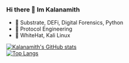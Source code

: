 ### Hi there 👋 Im Kalanamith 
- 🔭 Substrate, DEFi, Digital Forensics, Python
- 🌱 Protocol Engineering
- 🌱 WhiteHat, Kali Linux


[![Kalanamith's GitHub stats](https://github-readme-stats.vercel.app/api?username=kalanamith&count_private=truea&show_icons=true&theme=radical)](https://github.com/kalanamith/github-readme-stats)
<br>
[![Top Langs](https://github-readme-stats.vercel.app/api/top-langs/?username=kalanamith&layout=compacte&theme=radical)](https://github.com/kalanamith/github-readme-stats)

